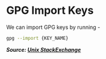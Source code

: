 # GPG Import Keys

We can import GPG keys by running -

```bash
gpg --import {KEY_NAME}
```

**_Source: [Unix StackExchange](https://unix.stackexchange.com/a/184952)_**
